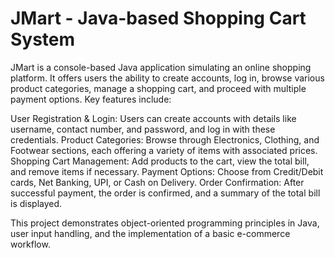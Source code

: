 # JMart - Java-based Shopping Cart System

JMart is a console-based Java application simulating an online shopping platform. It offers users the ability to create accounts, log in, browse various product categories, manage a shopping cart, and proceed with multiple payment options. Key features include:

User Registration & Login: Users can create accounts with details like username, contact number, and password, and log in with these credentials.
Product Categories: Browse through Electronics, Clothing, and Footwear sections, each offering a variety of items with associated prices.
Shopping Cart Management: Add products to the cart, view the total bill, and remove items if necessary.
Payment Options: Choose from Credit/Debit cards, Net Banking, UPI, or Cash on Delivery.
Order Confirmation: After successful payment, the order is confirmed, and a summary of the total bill is displayed.

This project demonstrates object-oriented programming principles in Java, user input handling, and the implementation of a basic e-commerce workflow.
